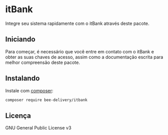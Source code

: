 # itBank

Integre seu sistema rapidamente com o itBank através deste pacote.

## Iniciando

Para começar, é necessário que você entre em contato com o itBank e obter as suas chaves de acesso, assim como a documentação escrita para melhor compreensão deste pacote.

## Instalando

Instale com [composer](https://getcomposer.org/):

```bash
composer require bee-delivery/itbank
```

## Licença


GNU General Public License v3
